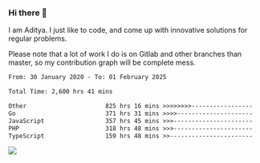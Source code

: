 ### Hi there 👋

I am Aditya. I just like to code, and come up with innovative solutions for regular problems.

Please note that a lot of work I do is on Gitlab and other branches than master, so my contribution graph will be complete mess.

<!--START_SECTION:waka-->

```txt
From: 30 January 2020 - To: 01 February 2025

Total Time: 2,600 hrs 41 mins

Other                      825 hrs 16 mins >>>>>>>>-----------------   31.73 %
Go                         371 hrs 31 mins >>>>---------------------   14.29 %
JavaScript                 357 hrs 45 mins >>>----------------------   13.76 %
PHP                        318 hrs 48 mins >>>----------------------   12.26 %
TypeScript                 159 hrs 48 mins >>-----------------------   06.14 %
```

<!--END_SECTION:waka-->

![](https://komarev.com/ghpvc/?username=BrainBuzzer)
